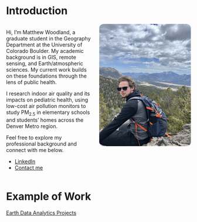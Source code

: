 # Introduction
<!-- ![Photo of me in Rocky Mountain National Park](/img/RMNP_MW.jpg)-->
<!--<p align="right">
  <img src="/img/RMNP_MW.jpg" alt="Rocky Mountain National Park - Matthew Woodland" width="250" style="border-radius:12px;">
</p>
Hi, I’m Matthew Woodland, a graduate student in the Geography Department at the University of Colorado Boulder. My academic background is in GIS, remote sensing, and Earth/atmospheric sciences. My current work builds on these foundations through the lens of public health.

I research indoor air quality and its impacts on pediatric health, using low-cost air pollution monitors to study PM<sub>2.5</sub> in elementary schools and students’ homes across the Denver Metro region.

Feel free to explore my professional background and connect with me below.
* <a href="https://www.linkedin.com/in/matthew-woodland-5451761b1?lipi=urn%3Ali%3Apage%3Ad_flagship3_profile_view_base_contact_details%3B1%2Bzu3UYjSuSn%2FtJzWiG8Bw%3D%3D" target="_blank">LinkedIn</a>
* <a href= "mailto:mawo7952@colorado.edu">Contact me</a> -->
<div style="display: flex; justify-content: space-between; align-items: flex-start;">
  <!-- Text Section -->
  <div style="flex: 1; margin-right: 20px;">
    <p>
      Hi, I’m Matthew Woodland, a graduate student in the Geography Department at the University of Colorado Boulder. My academic background is in GIS, remote
      sensing, and Earth/atmospheric sciences. My current work builds on these foundations through the lens of public health.
    </p>
    <p>
      I research indoor air quality and its impacts on pediatric health, using low-cost air pollution monitors to study PM<sub>2.5</sub> in elementary schools and
      students’ homes across the Denver Metro region.
    </p>
    <p>
      Feel free to explore my professional background and connect with me below.
    </p>
    <ul>
      <li><a href="https://www.linkedin.com/in/matthew-woodland-5451761b1?lipi=urn%3Ali%3Apage%3Ad_flagship3_profile_view_base_contact_details%3B1%2Bzu3UYjSuSn%2FtJzWiG8Bw%3D%3D" target="_blank">LinkedIn</a></li>
      <li><a href="mailto:mawo7952@colorado.edu">Contact me</a></li>
    </ul>
  </div>

  <!-- Image Section -->
  <div style="flex-shrink: 0;">
    <img src="/img/RMNP_MW.jpg" 
         alt="Photo of me in Rocky Mountain National Park" 
         style="width: 250px; border-radius: 12px;">
  </div>
</div>

# Example of Work
[Earth Data Analytics Projects](./eda_projects.md)

<!-- ### Map of CU Boulder
Below is an interactive map of CU Boulder's main campus. I completed my undergrad here and am now pursuing my Master's.

<embed type="text/html" src="img/UCB.html" width="750" height="700"> -->

